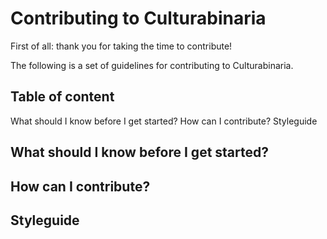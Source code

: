 # Contributing to Culturabinaria

First of all: thank you for taking the time to contribute!

The following is a set of guidelines for contributing to Culturabinaria.

## Table of content

What should I know before I get started?
How can I contribute?
Styleguide

## What should I know before I get started?
## How can I contribute?
## Styleguide
